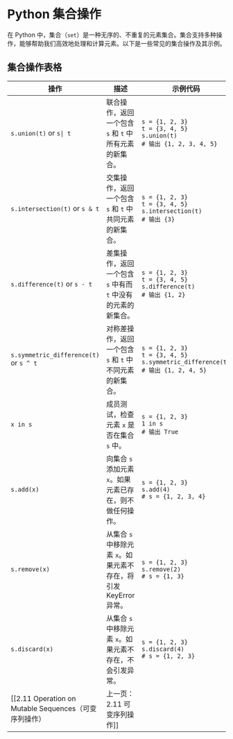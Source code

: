 # Python 集合操作

在 Python 中，集合（`set`）是一种无序的、不重复的元素集合。集合支持多种操作，能够帮助我们高效地处理和计算元素。以下是一些常见的集合操作及其示例。

## 集合操作表格

| 操作                                     | 描述                                         | 示例代码                                                                                     |
| -------------------------------------- | ------------------------------------------ | ---------------------------------------------------------------------------------------- |
| `s.union(t)` or `s\| t`                | 联合操作，返回一个包含 `s` 和 `t` 中所有元素的新集合。           | `s = {1, 2, 3}`<br>`t = {3, 4, 5}`<br>`s.union(t)`<br>`# 输出 {1, 2, 3, 4, 5}`             |
| `s.intersection(t)` or `s & t`         | 交集操作，返回一个包含 `s` 和 `t` 中共同元素的新集合。           | `s = {1, 2, 3}`<br>`t = {3, 4, 5}`<br>`s.intersection(t)`<br>`# 输出 {3}`                  |
| `s.difference(t)` or `s - t`           | 差集操作，返回一个包含 `s` 中有而 `t` 中没有的元素的新集合。        | `s = {1, 2, 3}`<br>`t = {3, 4, 5}`<br>`s.difference(t)`<br>`# 输出 {1, 2}`                 |
| `s.symmetric_difference(t)` or `s ^ t` | 对称差操作，返回一个包含 `s` 和 `t` 中不同元素的新集合。          | `s = {1, 2, 3}`<br>`t = {3, 4, 5}`<br>`s.symmetric_difference(t)`<br>`# 输出 {1, 2, 4, 5}` |
| `x in s`                               | 成员测试，检查元素 `x` 是否在集合 `s` 中。                 | `s = {1, 2, 3}`<br>`1 in s`<br>`# 输出 True`                                               |
| `s.add(x)`                             | 向集合 `s` 添加元素 `x`。如果元素已存在，则不做任何操作。          | `s = {1, 2, 3}`<br>`s.add(4)`<br>`# s = {1, 2, 3, 4}`                                    |
| `s.remove(x)`                          | 从集合 `s` 中移除元素 `x`。如果元素不存在，将引发 KeyError 异常。 | `s = {1, 2, 3}`<br>`s.remove(2)`<br>`# s = {1, 3}`                                       |
| `s.discard(x)`                         | 从集合 `s` 中移除元素 `x`。如果元素不存在，不会引发异常。          | `s = {1, 2, 3}`<br>`s.discard(4)`<br>`# s = {1, 2, 3}`                                   |
[[2.11 Operation on Mutable Sequences（可变序列操作）|上一页：2.11 可变序列操作]]